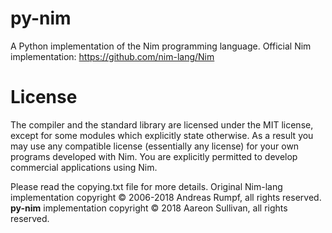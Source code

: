 # py-nim
A Python implementation of the Nim programming language. Official Nim implementation: https://github.com/nim-lang/Nim

# License

The compiler and the standard library are licensed under the MIT license, except for some modules which explicitly state otherwise. As a result you may use any compatible license (essentially any license) for your own programs developed with Nim. You are explicitly permitted to develop commercial applications using Nim.

Please read the copying.txt file for more details.
Original Nim-lang implementation copyright © 2006-2018 Andreas Rumpf, all rights reserved.
**py-nim** implementation copyright © 2018 Aareon Sullivan, all rights reserved.
